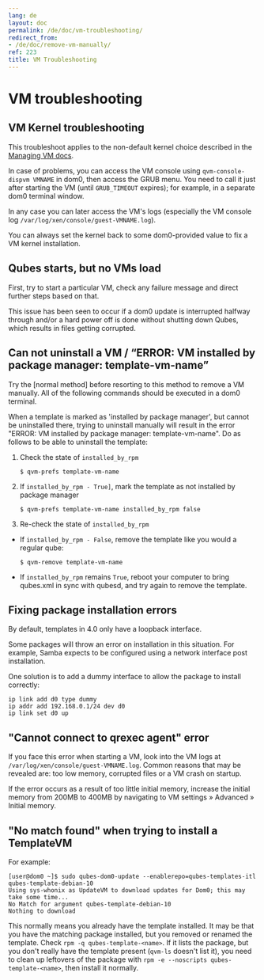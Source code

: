 ```yaml
---
lang: de
layout: doc
permalink: /de/doc/vm-troubleshooting/
redirect_from:
- /de/doc/remove-vm-manually/
ref: 223
title: VM Troubleshooting
---
```


# VM troubleshooting
<a id="vm-troubleshooting"></a>

## VM Kernel troubleshooting
<a id="vm-kernel-troubleshooting"></a>

This troubleshoot applies to the non-default kernel choice described in the [Managing VM docs](/de/doc/managing-vm-kernel/#using-kernel-installed-in-the-vm).

In case of problems, you can access the VM console using `qvm-console-dispvm VMNAME` in dom0, then access the GRUB menu.
You need to call it just after starting the VM (until `GRUB_TIMEOUT` expires); for example, in a separate dom0 terminal window.

In any case you can later access the VM's logs (especially the VM console log `/var/log/xen/console/guest-VMNAME.log`).

You can always set the kernel back to some dom0-provided value to fix a VM kernel installation.

## Qubes starts, but no VMs load
<a id="qubes-starts-but-no-vms-load"></a>

First, try to start a particular VM, check any failure message and direct further steps based on that.

This issue has been seen to occur if a dom0 update is interrupted halfway through and/or a hard power off is done without shutting down Qubes, which results in files getting corrupted.

## Can not uninstall a VM / “ERROR: VM installed by package manager: template-vm-name”
<a id="can-not-uninstall-a-vm--error-vm-installed-by-package-manager-template-vm-name"></a>

Try the [normal method] before resorting to this method to remove a VM manually.
All of the following commands should be executed in a dom0 terminal.

When a template is marked as 'installed by package manager', but cannot be uninstalled there, trying to uninstall manually will result in the error "ERROR: VM installed by package manager: template-vm-name". Do as follows to be able to uninstall the template:

1. Check the state of `installed_by_rpm`

    ```
    $ qvm-prefs template-vm-name
    ```

2. If `installed_by_rpm - True]`, mark the template as not installed by package manager

    ```
    $ qvm-prefs template-vm-name installed_by_rpm false
    ```

3. Re-check the state of `installed_by_rpm`

- If `installed_by_rpm - False`, remove the template like you would a regular qube:

    ```
    $ qvm-remove template-vm-name
    ```

- If `installed_by_rpm` remains `True`, reboot your computer to bring qubes.xml in sync with qubesd, and try again to remove the template.

## Fixing package installation errors
<a id="fixing-package-installation-errors"></a>

By default, templates in 4.0 only have a loopback interface.

Some packages will throw an error on installation in this situation.
For example, Samba expects to be configured using a network interface post installation.

One solution is to add a dummy interface to allow the package to install correctly:

```
ip link add d0 type dummy
ip addr add 192.168.0.1/24 dev d0
ip link set d0 up
```

## "Cannot connect to qrexec agent" error
<a id="cannot-connect-to-qrexec-agent-error"></a>

If you face this error when starting a VM, look into the VM logs at `/var/log/xen/console/guest-VMNAME.log`.
Common reasons that may be revealed are: too low memory, corrupted files or a VM crash on startup.

If the error occurs as a result of too little initial memory, increase the initial memory from 200MB to 400MB by navigating to VM settings » Advanced » Initial memory.

## "No match found" when trying to install a TemplateVM
<a id="no-match-found-when-trying-to-install-a-templatevm"></a>

For example:

```
[user@dom0 ~]$ sudo qubes-dom0-update --enablerepo=qubes-templates-itl qubes-template-debian-10
Using sys-whonix as UpdateVM to download updates for Dom0; this may take some time...
No Match for argument qubes-template-debian-10
Nothing to download
```

This normally means you already have the template installed.
It may be that you have the matching package installed, but you removed or renamed the template.
Check `rpm -q qubes-template-<name>`.
If it lists the package, but you don't really have the template present (`qvm-ls` doesn't list it), you need to clean up leftovers of the package with `rpm -e --noscripts qubes-template-<name>`, then install it normally.